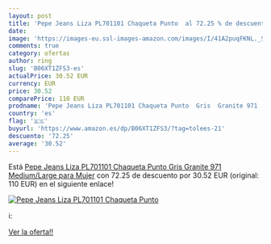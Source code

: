 ```yaml
---
layout: post
title: 'Pepe Jeans Liza PL701101 Chaqueta Punto  al 72.25 % de descuento'
date: 
image: 'https://images-eu.ssl-images-amazon.com/images/I/41A2puqFKNL._SL200_.jpg'
comments: true
category: ofertas
author: ring
slug: 'B06XT1ZFS3-es'
actualPrice: 30.52 EUR
currency: EUR
price: 30.52
comparePrice: 110 EUR
prodname: 'Pepe Jeans Liza PL701101 Chaqueta Punto  Gris  Granite 971   Medium/Large para Mujer'
country: 'es'
flag: '🇪🇸'
buyurl: 'https://www.amazon.es/dp/B06XT1ZFS3/?tag=tolees-21'
descuento: '72.25'
average: '30.52'
---
```


Está [Pepe Jeans Liza PL701101 Chaqueta Punto  Gris  Granite 971   Medium/Large para Mujer](https://www.amazon.es/dp/B06XT1ZFS3/?tag=tolees-21) con 72.25 de descuento por 30.52 EUR (original: 110 EUR) en el siguiente enlace!

[![Pepe Jeans Liza PL701101 Chaqueta Punto ](https://images-eu.ssl-images-amazon.com/images/I/41A2puqFKNL._SL200_.jpg)](https://www.amazon.es/dp/B06XT1ZFS3/?tag=tolees-21)

ℹ️:


[Ver la oferta!!](https://www.amazon.es/dp/B06XT1ZFS3/?tag=tolees-21)
